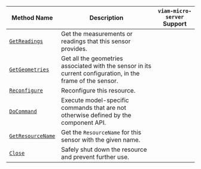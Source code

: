 <!-- prettier-ignore -->
| Method Name | Description | `viam-micro-server` Support |
| ----------- | ----------- | --------------------------- |
| [`GetReadings`](/dev/reference/apis/components/sensor/#getreadings) | Get the measurements or readings that this sensor provides. | <p class="center-text"><i class="fas fa-check" title="yes"></i></p> |
| [`GetGeometries`](/dev/reference/apis/components/sensor/#getgeometries) | Get all the geometries associated with the sensor in its current configuration, in the frame of the sensor. |
| [`Reconfigure`](/dev/reference/apis/components/sensor/#reconfigure) | Reconfigure this resource. |  |
| [`DoCommand`](/dev/reference/apis/components/sensor/#docommand) | Execute model-specific commands that are not otherwise defined by the component API. |
| [`GetResourceName`](/dev/reference/apis/components/sensor/#getresourcename) | Get the `ResourceName` for this sensor with the given name. |  |
| [`Close`](/dev/reference/apis/components/sensor/#close) | Safely shut down the resource and prevent further use. |  |
